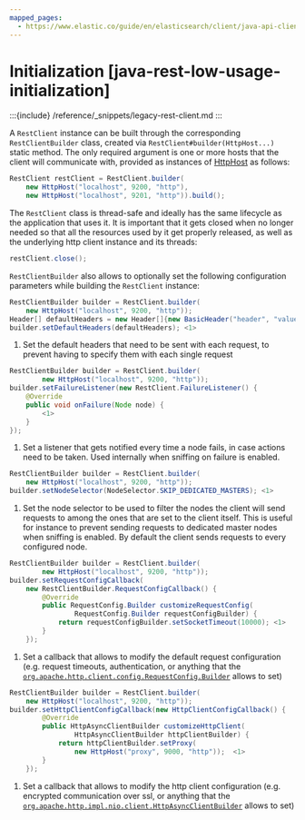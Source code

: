 ```yaml
---
mapped_pages:
  - https://www.elastic.co/guide/en/elasticsearch/client/java-api-client/current/java-rest-low-usage-initialization.html
---
```


# Initialization [java-rest-low-usage-initialization]

:::{include} /reference/_snippets/legacy-rest-client.md
:::

A `RestClient` instance can be built through the corresponding `RestClientBuilder` class, created via `RestClient#builder(HttpHost...)` static method. The only required argument is one or more hosts that the client will communicate with, provided as instances of [HttpHost](https://hc.apache.org/httpcomponents-core-4.4.x/current/httpcore/apidocs/org/apache/http/HttpHost.html) as follows:

```java
RestClient restClient = RestClient.builder(
    new HttpHost("localhost", 9200, "http"),
    new HttpHost("localhost", 9201, "http")).build();
```

The `RestClient` class is thread-safe and ideally has the same lifecycle as the application that uses it. It is important that it gets closed when no longer needed so that all the resources used by it get properly released, as well as the underlying http client instance and its threads:

```java
restClient.close();
```

`RestClientBuilder` also allows to optionally set the following configuration parameters while building the `RestClient` instance:

```java
RestClientBuilder builder = RestClient.builder(
    new HttpHost("localhost", 9200, "http"));
Header[] defaultHeaders = new Header[]{new BasicHeader("header", "value")};
builder.setDefaultHeaders(defaultHeaders); <1>
```

1. Set the default headers that need to be sent with each request, to prevent having to specify them with each single request


```java
RestClientBuilder builder = RestClient.builder(
        new HttpHost("localhost", 9200, "http"));
builder.setFailureListener(new RestClient.FailureListener() {
    @Override
    public void onFailure(Node node) {
        <1>
    }
});
```

1. Set a listener that gets notified every time a node fails,  in case actions need to be taken. Used internally when sniffing on failure is enabled.


```java
RestClientBuilder builder = RestClient.builder(
    new HttpHost("localhost", 9200, "http"));
builder.setNodeSelector(NodeSelector.SKIP_DEDICATED_MASTERS); <1>
```

1. Set the node selector to be used to filter the nodes the client will send requests to among the ones that are set to the client itself. This is useful for instance to prevent sending requests to dedicated master nodes when sniffing is enabled. By default the client sends requests to every configured node.


```java
RestClientBuilder builder = RestClient.builder(
        new HttpHost("localhost", 9200, "http"));
builder.setRequestConfigCallback(
    new RestClientBuilder.RequestConfigCallback() {
        @Override
        public RequestConfig.Builder customizeRequestConfig(
                RequestConfig.Builder requestConfigBuilder) {
            return requestConfigBuilder.setSocketTimeout(10000); <1>
        }
    });
```

1. Set a callback that allows to modify the default request configuration (e.g. request timeouts, authentication, or anything that the [`org.apache.http.client.config.RequestConfig.Builder`](https://hc.apache.org/httpcomponents-client-4.5.x/current/httpclient/apidocs/org/apache/http/client/config/RequestConfig.Builder.html) allows to set)


```java
RestClientBuilder builder = RestClient.builder(
    new HttpHost("localhost", 9200, "http"));
builder.setHttpClientConfigCallback(new HttpClientConfigCallback() {
        @Override
        public HttpAsyncClientBuilder customizeHttpClient(
                HttpAsyncClientBuilder httpClientBuilder) {
            return httpClientBuilder.setProxy(
                new HttpHost("proxy", 9000, "http"));  <1>
        }
    });
```

1. Set a callback that allows to modify the http client configuration (e.g. encrypted communication over ssl, or anything that the [`org.apache.http.impl.nio.client.HttpAsyncClientBuilder`](https://hc.apache.org/httpcomponents-asyncclient-4.1.x/current/httpasyncclient/apidocs/org/apache/http/impl/nio/client/HttpAsyncClientBuilder.html) allows to set)


